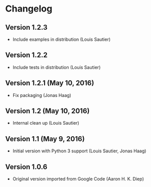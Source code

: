 # Changelog

## Version 1.2.3
- Include examples in distribution (Louis Sautier)

## Version 1.2.2
- Include tests in distribution (Louis Sautier)

## Version 1.2.1 (May 10, 2016)
- Fix packaging (Jonas Haag)

## Version 1.2 (May 10, 2016)
- Internal clean up (Louis Sautier)

## Version 1.1 (May 9, 2016)
- Initial version with Python 3 support (Louis Sautier, Jonas Haag)

## Version 1.0.6
- Original version imported from Google Code (Aaron H. K. Diep)
